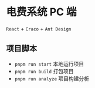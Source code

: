 # 电费系统 PC 端

`React` + `Craco` + `Ant Design`

## 项目脚本

- `pnpm run start` 本地运行项目
- `pnpm run build` 打包项目
- `pnpm run analyze` 项目构建分析

